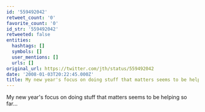 ```yaml
---
id: '559492042'
retweet_count: '0'
favorite_count: '0'
id_str: '559492042'
retweeted: false
entities:
  hashtags: []
  symbols: []
  user_mentions: []
  urls: []
original_url: https://twitter.com/jth/status/559492042
date: '2008-01-03T20:22:45.000Z'
title: My new year's focus on doing stuff that matters seems to be helping so far...
---
```


My new year's focus on doing stuff that matters seems to be helping so far...